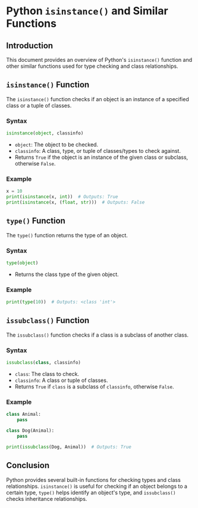 # Python `isinstance()` and Similar Functions

## Introduction
This document provides an overview of Python's `isinstance()` function and other similar functions used for type checking and class relationships.

## `isinstance()` Function
The `isinstance()` function checks if an object is an instance of a specified class or a tuple of classes.

### Syntax
```python
isinstance(object, classinfo)
```
- `object`: The object to be checked.
- `classinfo`: A class, type, or tuple of classes/types to check against.
- Returns `True` if the object is an instance of the given class or subclass, otherwise `False`.

### Example
```python
x = 10
print(isinstance(x, int))  # Outputs: True
print(isinstance(x, (float, str)))  # Outputs: False
```

## `type()` Function
The `type()` function returns the type of an object.

### Syntax
```python
type(object)
```
- Returns the class type of the given object.

### Example
```python
print(type(10))  # Outputs: <class 'int'>
```

## `issubclass()` Function
The `issubclass()` function checks if a class is a subclass of another class.

### Syntax
```python
issubclass(class, classinfo)
```
- `class`: The class to check.
- `classinfo`: A class or tuple of classes.
- Returns `True` if `class` is a subclass of `classinfo`, otherwise `False`.

### Example
```python
class Animal:
    pass

class Dog(Animal):
    pass

print(issubclass(Dog, Animal))  # Outputs: True
```

## Conclusion
Python provides several built-in functions for checking types and class relationships. `isinstance()` is useful for checking if an object belongs to a certain type, `type()` helps identify an object's type, and `issubclass()` checks inheritance relationships.

